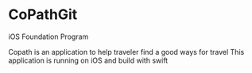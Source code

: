 # CoPathGit
iOS Foundation Program

Copath is an application to help traveler find a good ways for travel
This application is running on iOS and build with swift
